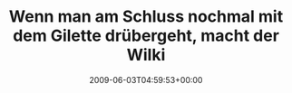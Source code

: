 ---
retweeted: false
source: <a href="http://twitter.com" rel="nofollow">Twitter Web Client</a>
entities:
  hashtags:
  - text: tipp
    indices:
    - '109'
    - '114'
  symbols: []
  user_mentions: []
  urls: []
display_text_range:
- '0'
- '114'
favorite_count: '0'
id_str: '2013135855'
truncated: false
retweet_count: '0'
id: '2013135855'
created_at: Wed Jun 03 04:59:53 +0000 2009
favorited: false
full_text: 'Wenn man am Schluss nochmal mit dem Gilette drübergeht, macht der Wilkinson
  Sword sogar ne anständige Rasur. #tipp'
lang: de
tags:
- tipp
- pesos/twitter
date: '2009-06-03T04:59:53+00:00'
src: https://twitter.com/bascht/status/2013135855
original_url: https://twitter.com/bascht/status/2013135855
type: twitter_tweet
text: 'Wenn man am Schluss nochmal mit dem Gilette drübergeht, macht der Wilkinson
  Sword sogar ne anständige Rasur. #tipp'
title: Wenn man am Schluss nochmal mit dem Gilette drübergeht, macht der Wilki

---